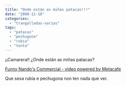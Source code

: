 ```yaml
---
title: "Onde están as miñas patacas!!!"
date: "2008-11-18"
categories: 
  - "trangalladas-varias"
tags: 
  - "patacas"
  - "pechugona"
  - "rubia"
  - "tonta"
---
```


¡¡Camarera!! ¿Onde están as miñas patacas?

[Funny Nando's Commercial - video powered by Metacafe](http://www.metacafe.com/watch/1824649/funny_nandos_commercial/)

Que sexa rubia e pechugona non ten nada que ver.
